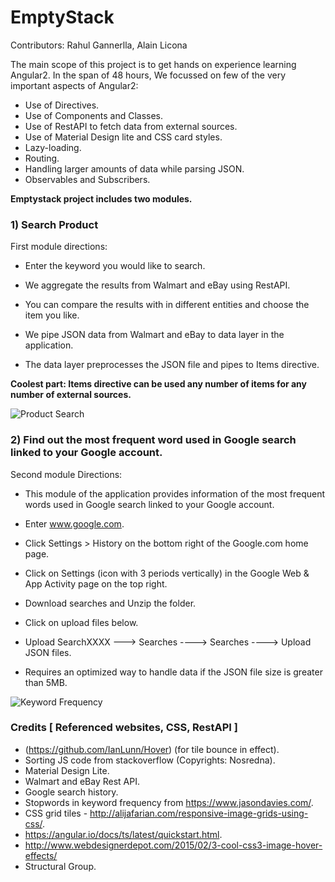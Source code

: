 # EmptyStack

Contributors: Rahul Gannerlla, Alain Licona

The main scope of this project is to get hands on experience learning Angular2. In the span of 48 hours, We focussed on few of the very important aspects of Angular2:

* Use of Directives.
* Use of Components and Classes.
* Use of RestAPI to fetch data from external sources.
* Use of Material Design lite and CSS card styles.
* Lazy-loading.
* Routing.
* Handling larger amounts of data while parsing JSON.
* Observables and Subscribers.


**Emptystack project includes two modules.**

###  1) Search Product

First module directions:

* Enter the keyword you would like to search.

* We aggregate the results from Walmart and eBay using RestAPI.

* You can compare the results with in different entities and choose the item you like.

* We pipe JSON data from Walmart and eBay to data layer in the application.

* The data layer preprocesses the JSON file and pipes to Items directive.

**Coolest part: Items directive can be used any number of items for any number of external sources.**

![Product Search](/src/app/images/1.png)

###  2) Find out the most frequent word used in Google search linked to your Google account.

Second module Directions:

* This module of the application provides information of the most frequent words used in Google search linked to your Google account.

* Enter www.google.com.

* Click Settings > History on the bottom right of the Google.com home page.

* Click on Settings (icon with 3 periods vertically) in the Google Web & App Activity page on the top right.

* Download searches and Unzip the folder.

* Click on upload files below.

* Upload SearchXXXX ---> Searches ----> Searches ----> Upload JSON files.

* Requires an optimized way to handle data if the JSON file size is greater than 5MB.

![Keyword Frequency](/src/app/images/2.png)

###  Credits [ Referenced websites, CSS, RestAPI ]

* (https://github.com/IanLunn/Hover) (for tile bounce in effect).
* Sorting JS code from stackoverflow (Copyrights: Nosredna).
* Material Design Lite.
* Walmart and eBay Rest API.
* Google search history.
* Stopwords in keyword frequency from https://www.jasondavies.com/.
* CSS grid tiles - http://alijafarian.com/responsive-image-grids-using-css/.
* https://angular.io/docs/ts/latest/quickstart.html.
* http://www.webdesignerdepot.com/2015/02/3-cool-css3-image-hover-effects/
* Structural Group.





